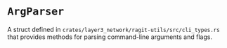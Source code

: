 # `ArgParser`

A struct defined in `crates/layer3_network/ragit-utils/src/cli_types.rs` that provides methods for parsing command-line arguments and flags.